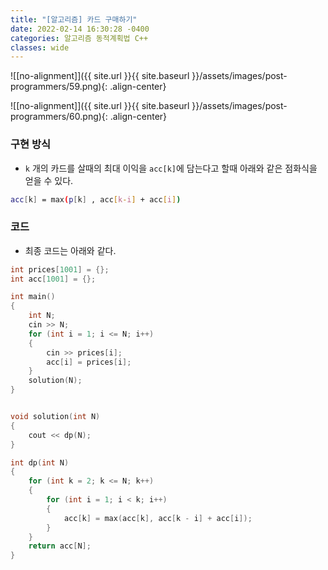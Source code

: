 ```yaml
---
title: "[알고리즘] 카드 구매하기"
date: 2022-02-14 16:30:28 -0400
categories: 알고리즘 동적계획법 C++
classes: wide
---
```


![[no-alignment]]({{ site.url }}{{ site.baseurl }}/assets/images/post-programmers/59.png){: .align-center}

![[no-alignment]]({{ site.url }}{{ site.baseurl }}/assets/images/post-programmers/60.png){: .align-center}

### 구현 방식

- `k` 개의 카드를 살때의 최대 이익을 `acc[k]`에 담는다고 할때 아래와 같은 점화식을 얻을 수 있다.

```sh
acc[k] = max(p[k] , acc[k-i] + acc[i])
```

### 코드

- 최종 코드는 아래와 같다.

```cpp
int prices[1001] = {};
int acc[1001] = {};

int main()
{
    int N;
    cin >> N;
    for (int i = 1; i <= N; i++)
    {
        cin >> prices[i];
        acc[i] = prices[i];
    }
    solution(N);
}


void solution(int N)
{
    cout << dp(N);
}

int dp(int N)
{
    for (int k = 2; k <= N; k++)
    {
        for (int i = 1; i < k; i++)
        {
            acc[k] = max(acc[k], acc[k - i] + acc[i]);
        }
    }
    return acc[N];
}

```